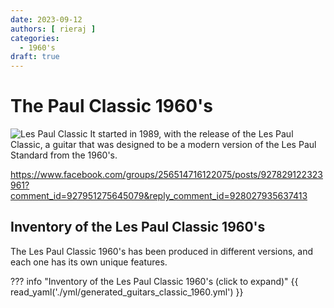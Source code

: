 ```yaml
---
date: 2023-09-12
authors: [ rieraj ]
categories:
  - 1960's
draft: true
---
```

# The Paul Classic 1960's

![Les Paul Classic](https://dummyimage.com/1200x500/)
It started in 1989, with the release of the Les Paul Classic, a guitar that was designed to be a modern version of the Les Paul Standard from the 1960's.

<!-- more -->

https://www.facebook.com/groups/256514716122075/posts/927829122323961?comment_id=927951275645079&reply_comment_id=928027935637413

## Inventory of the Les Paul Classic 1960's

The Les Paul Classic 1960's has been produced in different versions, and each one has its own unique features.

??? info "Inventory of the Les Paul Classic 1960's (click to expand)"
    {{ read_yaml('./yml/generated_guitars_classic_1960.yml')  }}
